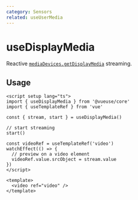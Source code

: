 ```yaml
---
category: Sensors
related: useUserMedia
---
```


# useDisplayMedia

Reactive [`mediaDevices.getDisplayMedia`](https://developer.mozilla.org/en-US/docs/Web/API/MediaDevices/getDisplayMedia) streaming.

## Usage

```vue
<script setup lang="ts">
import { useDisplayMedia } from '@vueuse/core'
import { useTemplateRef } from 'vue'

const { stream, start } = useDisplayMedia()

// start streaming
start()

const videoRef = useTemplateRef('video')
watchEffect(() => {
  // preview on a video element
  videoRef.value.srcObject = stream.value
})
</script>

<template>
  <video ref="video" />
</template>
```
